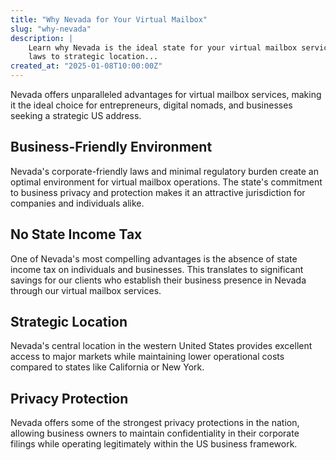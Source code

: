 ```yaml
---
title: "Why Nevada for Your Virtual Mailbox"
slug: "why-nevada"
description: |
    Learn why Nevada is the ideal state for your virtual mailbox service. From business-friendly
    laws to strategic location...
created_at: "2025-01-08T10:00:00Z"
---
```


Nevada offers unparalleled advantages for virtual mailbox services, making it the ideal choice for
entrepreneurs, digital nomads, and businesses seeking a strategic US address.

## Business-Friendly Environment

Nevada's corporate-friendly laws and minimal regulatory burden create an optimal environment for virtual
mailbox operations. The state's commitment to business privacy and protection makes it an attractive
jurisdiction for companies and individuals alike.

## No State Income Tax

One of Nevada's most compelling advantages is the absence of state income tax on individuals and businesses.
This translates to significant savings for our clients who establish their business presence in Nevada through
our virtual mailbox services.

## Strategic Location

Nevada's central location in the western United States provides excellent access to major markets while
maintaining lower operational costs compared to states like California or New York.

## Privacy Protection

Nevada offers some of the strongest privacy protections in the nation, allowing business owners to maintain
confidentiality in their corporate filings while operating legitimately within the US business framework.
